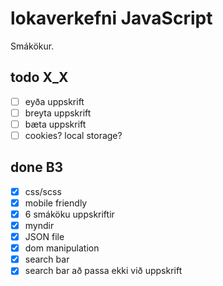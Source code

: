 # lokaverkefni JavaScript
Smákökur.

## todo X_X
- [ ] eyða uppskrift 
- [ ] breyta uppskrift 
- [ ] bæta uppskrift 
- [ ] cookies? local storage?

## done B3
- [X] css/scss
- [x] mobile friendly 
- [X] 6 smáköku uppskriftir 
- [X] myndir 
- [X] JSON file 
- [X] dom manipulation 
- [X] search bar 
- [X] search bar að passa ekki við uppskrift
